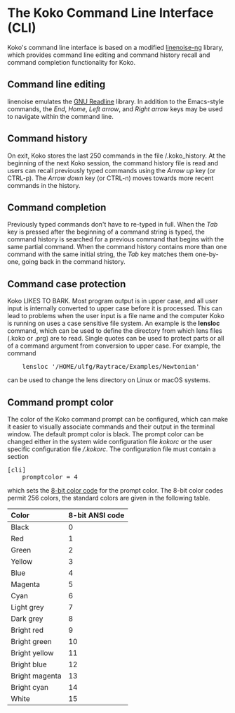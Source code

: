 
The Koko Command Line Interface (CLI)
=====================================

Koko's command line interface is based on a modified
[linenoise-ng](https://github.com/arangodb/linenoise-ng) library,
which provides command line editing and command history recall
and command completion functionality for Koko.


Command line editing
--------------------
linenoise emulates the
[GNU Readline](https://en.wikipedia.org/wiki/GNU_Readline) library. In
addition to the Emacs-style commands, the *End*, *Home*, *Left arrow*,
and *Right arrow* keys may be used to navigate within the command line.


Command history
---------------
On exit, Koko stores the last 250 commands in the file
<user home directory>/.koko_history. At the beginning of the next Koko
session, the command history file is read and users can recall
previously typed commands using the *Arrow up* key (or CTRL-p). The
*Arrow down* key (or CTRL-n) moves towards more recent commands in the
history. 


Command completion
------------------
Previously typed commands don't have to re-typed in full. When the
*Tab* key is pressed after the beginning of a command string is typed,
the command history is searched for a previous command that begins
with the same partial command. When the command history contains more
than one command with the same initial string, the *Tab* key matches
them one-by-one, going back in the command history.


Command case protection
-----------------------
Koko LIKES TO BARK. Most program output is in upper case, and all user
input is internally converted to upper case before it is processed.
This can lead to problems when the user input is a file name and the
computer Koko is running on uses a case sensitive file system. An
example is the **lensloc** command, which can be used to define the
directory from which lens files (.koko or .prg) are to read. Single
quotes can be used to protect parts or all of a command argument from
conversion to upper case. For example, the command
<pre>
    lensloc '/HOME/ulfg/Raytrace/Examples/Newtonian'
</pre>
can be used to change the lens directory on Linux or macOS systems.


Command prompt color
--------------------
The color of the Koko command prompt can be configured, which can make
it easier to visually associate commands and their output in the
terminal window. The default prompt color is black. The prompt color
can be changed either in the system wide configuration file *kokorc*
or the user specific configuration file
*<user home directory>/.kokorc*. The configuration file must contain
a section
<pre>
[cli]
    promptcolor = 4
</pre>
which sets the [8-bit color code](https://en.wikipedia.org/wiki/ANSI_escape_code)
for the prompt color. The 8-bit color codes permit 256 colors, the
standard colors are given in the following table. 


 | Color          | 8-bit ANSI code |
 | :------------- | :-------------- |
 | Black          | 0               |
 | Red            | 1               |
 | Green          | 2               |
 | Yellow         | 3               |
 | Blue           | 4               |
 | Magenta        | 5               |
 | Cyan           | 6               |
 | Light grey     | 7               |
 | Dark grey      | 8               |
 | Bright red     | 9               |
 | Bright green   | 10              |
 | Bright yellow  | 11              |
 | Bright blue    | 12              |
 | Bright magenta | 13              |
 | Bright cyan    | 14              |
 | White          | 15              |
